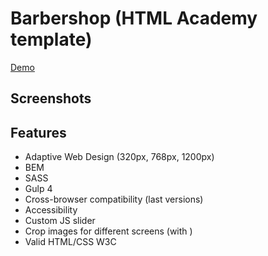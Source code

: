 # Barbershop (HTML Academy template)
[Demo](https://kapatych.github.io/Barbershop/)

## Screenshots

## Features

+ Adaptive Web Design (320px, 768px, 1200px)
+ BEM 
+ SASS
+ Gulp 4
+ Cross-browser compatibility (last versions)
+ Accessibility
+ Custom JS slider 
+ Crop images for different screens (with <picture>)
+ Valid HTML/CSS W3C 

